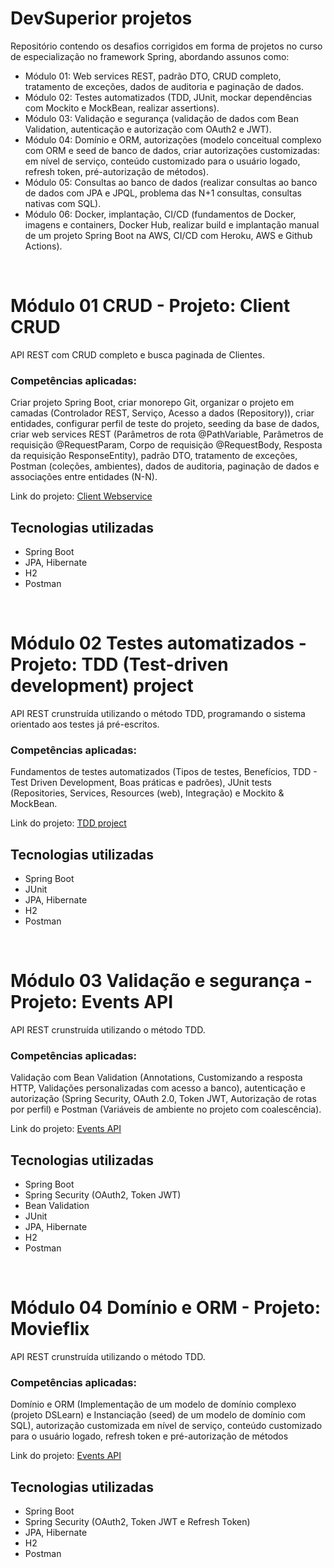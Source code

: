 # DevSuperior projetos

Repositório contendo os desafios corrigidos em forma de projetos no curso de especialização no framework Spring, abordando assunos como:
- Módulo 01: Web services REST, padrão DTO, CRUD completo, tratamento de exceções, dados de auditoria e paginação de dados.
- Módulo 02: Testes automatizados (TDD, JUnit, mockar dependências com Mockito e MockBean, realizar assertions).
- Módulo 03: Validação e segurança (validação de dados com Bean Validation, autenticação e autorização com OAuth2 e JWT).
- Módulo 04: Domínio e ORM, autorizações (modelo conceitual complexo com ORM e seed de banco de dados, criar autorizações customizadas: em nível de serviço, conteúdo customizado para o usuário logado, refresh token, pré-autorização de métodos).
- Módulo 05: Consultas ao banco de dados (realizar consultas ao banco de dados com JPA e JPQL, problema das N+1 consultas, consultas nativas com SQL).
- Módulo 06: Docker, implantação, CI/CD (fundamentos de Docker, imagens e containers, Docker Hub, realizar build e implantação manual de um projeto Spring Boot na AWS, CI/CD com Heroku, AWS e Github Actions).
<br>

# Módulo 01 CRUD - Projeto: Client CRUD
API REST com CRUD completo e busca paginada de Clientes.

### Competências aplicadas:
Criar projeto Spring Boot, criar monorepo Git, organizar o projeto em camadas (Controlador REST, Serviço, Acesso a dados (Repository)), criar entidades, configurar perfil de teste do projeto, seeding da base de dados, criar web services REST (Parâmetros de rota @PathVariable, Parâmetros de requisição @RequestParam, Corpo de requisição @RequestBody, Resposta da requisição ResponseEntity<T>), padrão DTO, tratamento de exceções, Postman (coleções, ambientes), dados de auditoria, paginação de dados e associações entre entidades (N-N).


Link do projeto: <a href="https://github.com/CairoDeAndrade/ds-projects/tree/main/01module-project">Client Webservice</a>

## Tecnologias utilizadas
- Spring Boot
- JPA, Hibernate
- H2
- Postman
<br>

# Módulo 02 Testes automatizados - Projeto: TDD (Test-driven development) project
API REST crunstruída utilizando o método TDD, programando o sistema orientado aos testes já pré-escritos.

### Competências aplicadas: 
Fundamentos de testes automatizados (Tipos de testes, Benefícios, TDD - Test Driven Development, Boas práticas e padrões), JUnit tests (Repositories, Services, Resources (web), Integração) e Mockito & MockBean.

Link do projeto: <a href="https://github.com/CairoDeAndrade/ds-projects/tree/main/02module-project">TDD project</a>

## Tecnologias utilizadas
- Spring Boot
- JUnit
- JPA, Hibernate
- H2
- Postman
<br>

# Módulo 03 Validação e segurança - Projeto: Events API
API REST crunstruída utilizando o método TDD.

### Competências aplicadas:
Validação com Bean Validation (Annotations, Customizando a resposta HTTP, Validações personalizadas com acesso a banco), autenticação e autorização (Spring Security, OAuth 2.0, Token JWT, Autorização de rotas por perfil) e Postman (Variáveis de ambiente no projeto com coalescência).

Link do projeto: <a href="https://github.com/CairoDeAndrade/ds-projects/tree/main/03module-project">Events API</a>

## Tecnologias utilizadas
- Spring Boot
- Spring Security (OAuth2, Token JWT)
- Bean Validation
- JUnit
- JPA, Hibernate
- H2
- Postman
<br>
  
# Módulo 04 Domínio e ORM - Projeto: Movieflix
API REST crunstruída utilizando o método TDD.

### Competências aplicadas:
Domínio e ORM (Implementação de um modelo de domínio complexo (projeto DSLearn) e Instanciação (seed) de um modelo de domínio com SQL), autorização customizada em nível de serviço, conteúdo customizado para o usuário logado, refresh token e pré-autorização de métodos

Link do projeto: <a href="https://github.com/CairoDeAndrade/ds-projects/tree/main/03module-project">Events API</a>

## Tecnologias utilizadas
- Spring Boot
- Spring Security (OAuth2, Token JWT e Refresh Token)
- JPA, Hibernate
- H2
- Postman
<br>
